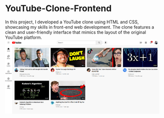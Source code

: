 # YouTube-Clone-Frontend
In this project, I developed a YouTube clone using HTML and CSS, showcasing my skills in front-end web development. The clone features a clean and user-friendly interface that mimics the layout of the original YouTube platform. 
<img src="Screenshot 2024-08-14 221626.png">
